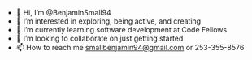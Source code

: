 - 👋 Hi, I’m @BenjaminSmall94
- 👀 I’m interested in exploring, being active, and creating
- 🌱 I’m currently learning software development at Code Fellows
- 💞️ I’m looking to collaborate on just getting started
- 📫 How to reach me smallbenjamin94@gmail.com or 253-355-8576

<!---
BenjaminSmall94/BenjaminSmall94 is a ✨ special ✨ repository because its `README.md` (this file) appears on your GitHub profile.
You can click the Preview link to take a look at your changes.
--->
